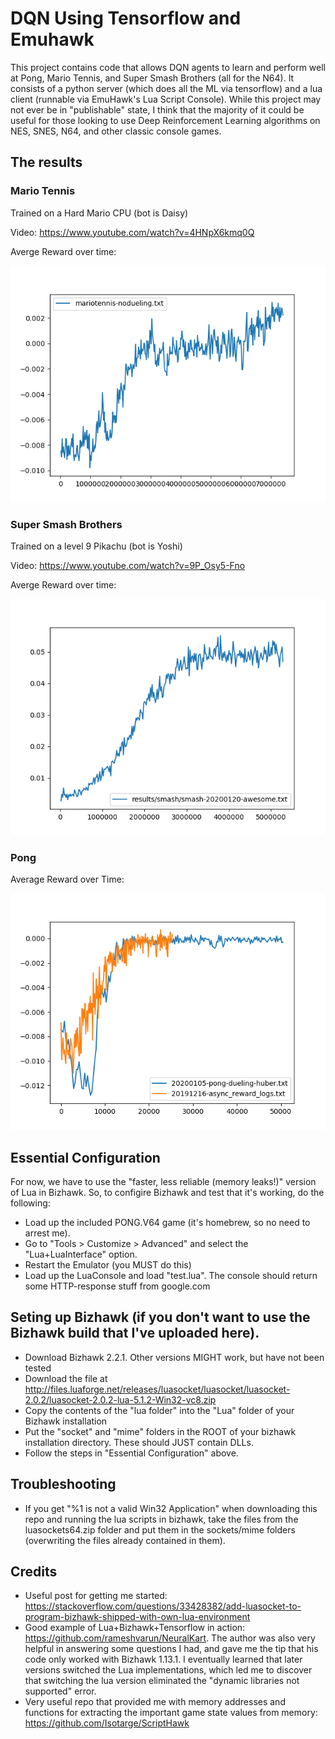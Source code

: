 # DQN Using Tensorflow and Emuhawk
This project contains code that allows DQN agents to learn and perform well at Pong, Mario Tennis, and Super Smash Brothers (all for the N64). It consists of a python server (which does all the ML via tensorflow) and a lua client (runnable via EmuHawk's Lua Script Console). While this project may not ever be in "publishable" state, I think that the majority of it could be useful for those looking to use Deep Reinforcement Learning algorithms on NES, SNES, N64, and other classic console games.

## The results
### Mario Tennis
Trained on a Hard Mario CPU (bot is Daisy)

Video: https://www.youtube.com/watch?v=4HNpX6kmq0Q

Averge Reward over time:

![Avg Reward](https://github.com/campbell000/DeepLearningProject/blob/master/python/scripts/results/mariotennis/iterations-vs-reward.png)

### Super Smash Brothers
Trained on a level 9 Pikachu (bot is Yoshi)

Video: https://www.youtube.com/watch?v=9P_Osy5-Fno

Averge Reward over time:

![Avg Reward](https://github.com/campbell000/DeepLearningProject/blob/master/python/scripts/results/smash/iterations-vs-reward.png)

### Pong
Average Reward over Time:

![Avg Reward](https://github.com/campbell000/DeepLearningProject/blob/master/python/scripts/results/dueling-huber-time-vs-reward.png)

## Essential Configuration
For now, we have to use the "faster, less reliable (memory leaks!)" version of Lua in Bizhawk. So, to configire Bizhawk and test that it's working, do the following:
- Load up the included PONG.V64 game (it's homebrew, so no need to arrest me).
- Go to "Tools > Customize > Advanced" and select the "Lua+LuaInterface" option.
- Restart the Emulator (you MUST do this)
- Load up the LuaConsole and load "test.lua". The console should return some HTTP-response stuff from google.com

## Seting up Bizhawk (if you don't want to use the Bizhawk build that I've uploaded here).
- Download Bizhawk 2.2.1. Other versions MIGHT work, but have not been tested
- Download the file at http://files.luaforge.net/releases/luasocket/luasocket/luasocket-2.0.2/luasocket-2.0.2-lua-5.1.2-Win32-vc8.zip
- Copy the contents of the "lua folder" into the "Lua" folder of your Bizhawk installation
- Put the "socket" and "mime" folders in the ROOT of your bizhawk installation directory. These should JUST contain DLLs.
- Follow the steps in "Essential Configuration" above.

## Troubleshooting
- If you get "%1 is not a valid Win32 Application" when downloading this repo and running the lua scripts in bizhawk, take the files from the luasockets64.zip folder and put them in the sockets/mime folders (overwriting the files already contained in them).

## Credits
- Useful post for getting me started: https://stackoverflow.com/questions/33428382/add-luasocket-to-program-bizhawk-shipped-with-own-lua-environment
- Good example of Lua+Bizhawk+Tensorflow in action: https://github.com/rameshvarun/NeuralKart. The author was also very helpful in answering some questions I had, and gave me the tip that his code only worked with Bizhawk 1.13.1. I eventually learned that later versions switched the Lua implementations, which led me to discover that switching the lua version eliminated the "dynamic libraries not supported" error.
- Very useful repo that provided me with memory addresses and functions for extracting the important game state values from memory: https://github.com/Isotarge/ScriptHawk
